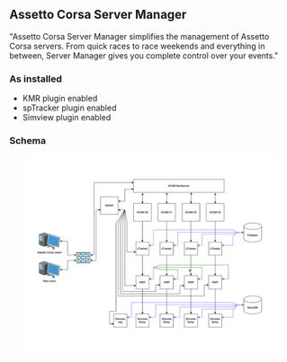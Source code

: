 ## Assetto Corsa Server Manager

"Assetto Corsa Server Manager simplifies the management of Assetto Corsa servers. From quick races to race weekends and everything in between, Server Manager gives you complete control over your events."

### As installed

* KMR plugin enabled
* spTracker plugin enabled
* Simview plugin enabled

### Schema

<p align="center">
  <img width="90%" height="auto" src="https://raw.githubusercontent.com/ianhaddock/sdrive.club/main/roles/acmanager/acmanager-schema.png">
</p>
